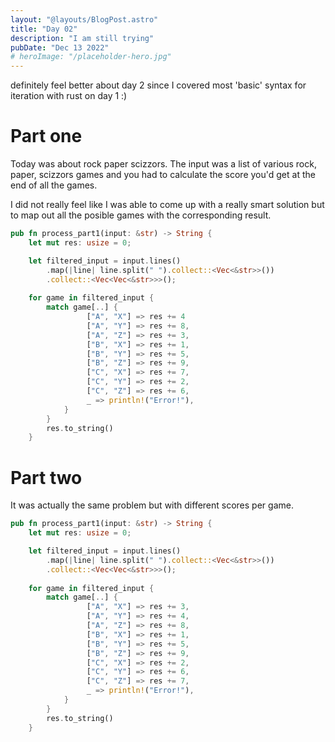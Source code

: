 ```yaml
---
layout: "@layouts/BlogPost.astro"
title: "Day 02"
description: "I am still trying"
pubDate: "Dec 13 2022"
# heroImage: "/placeholder-hero.jpg"
---
```


definitely feel better about day 2 since I covered most 'basic' syntax for iteration with rust on day 1 :)

# Part one
Today was about rock paper scizzors. The input was a list of various rock, paper, scizzors games and you had to calculate the score you'd get at the end of all the games.

I did not really feel like I was able to come up with a really smart solution but to map out all the posible games with the corresponding result.


```rust
pub fn process_part1(input: &str) -> String {
    let mut res: usize = 0;

    let filtered_input = input.lines()
        .map(|line| line.split(" ").collect::<Vec<&str>>())
        .collect::<Vec<Vec<&str>>>();
    
    for game in filtered_input {
        match game[..] {
                 ["A", "X"] => res += 4
                 ["A", "Y"] => res += 8,
                 ["A", "Z"] => res += 3,
                 ["B", "X"] => res += 1,
                 ["B", "Y"] => res += 5,
                 ["B", "Z"] => res += 9,
                 ["C", "X"] => res += 7,
                 ["C", "Y"] => res += 2,
                 ["C", "Z"] => res += 6,
                 _ => println!("Error!"),
            }
        }
        res.to_string()
    }

```

# Part two
It was actually the same problem but with different scores per game.
```rust
pub fn process_part1(input: &str) -> String {
    let mut res: usize = 0;

    let filtered_input = input.lines()
        .map(|line| line.split(" ").collect::<Vec<&str>>())
        .collect::<Vec<Vec<&str>>>();
    
    for game in filtered_input {
        match game[..] {
                 ["A", "X"] => res += 3,
                 ["A", "Y"] => res += 4,
                 ["A", "Z"] => res += 8,
                 ["B", "X"] => res += 1,
                 ["B", "Y"] => res += 5,
                 ["B", "Z"] => res += 9,
                 ["C", "X"] => res += 2,
                 ["C", "Y"] => res += 6,
                 ["C", "Z"] => res += 7,
                 _ => println!("Error!"),
            }
        }
        res.to_string()
    }

```
